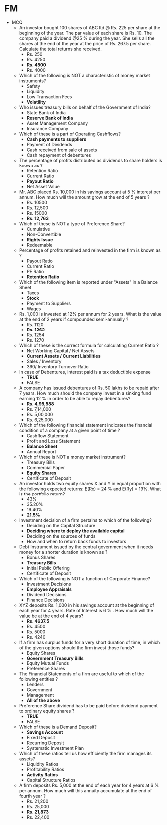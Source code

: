# FM

* MCQ
  * An investor bought 100 shares of ABC ltd @ Rs. 225 per share at the beginning of the year. The par value of each share is Rs. 10. The company paid a dividend @25 % during the year.  She sells all the shares at the end of the year at the price of Rs. 267.5 per share. Calculate the total returns she received.
    * Rs. 250
    * Rs. 4250
    * **Rs. 4500**
    * Rs. 4000
  * Which of the following is NOT a characteristic of money market instruments?
    * Safety
    * Liquidity
    * Low Transaction Fees
    * **Volatility**
  * Who issues treasury bills on behalf of the Government of India?
    * State Bank of India
    * **Reserve Bank of India**
    * Asset Management Company
    * Insurance Company
  * Which of these is a part of Operating Cashflows?
    * **Cash payments to suppliers**
    * Payment of Dividends
    * Cash received from sale of assets
    * Cash repayment of debentures
  * The percentage of profits distributed as dividends to share holders is known as ?
    * Retention Ratio
    * Current Ratio
    * **Payout Ratio**
    * Net Asset Value
  * Mr. ABC placed Rs. 10,000 in his savings account at 5 % interest per annum. How much will the amount grow at the end of 5 years ?
    * Rs. 10500
    * Rs. 12,500
    * Rs. 15000
    * **Rs. 12,763**
  * Which of these is NOT a type of Preference Share?
    * Cumulative
    * Non-Convertible
    * **Rights Issue**
    * Redeemable
  * Percentage of profits retained and reinvested in the firm is known as ?
    * Payout Ratio
    * Current Ratio
    * PE Ratio
    * **Retention Ratio**
  * Which of the following item is reported under "Assets" in a Balance Sheet
    * Taxes
    * **Stock**
    * Payment to Suppliers
    * Wages
  * Rs. 1,000 is invested at 12% per annum for 2 years. What is the value at the end of 2 years if compounded semi-annually ?
    * Rs. 1120
    * **Rs. 1262**
    * Rs. 1254
    * Rs. 1270
  * Which of these is the correct formula for calculating Current Ratio ?
    * Net Working Capital / Net Assets
    * **Current Assets / Current Liabilities**
    * Sales / Inventory
    * 360/ Inventory Turnover Ratio
  * In case of Debentures, interest paid is a tax deductible expense
    * **TRUE**
    * FALSE
  * A company has issued debentures of Rs. 50 lakhs to be repaid after 7 years. How much should the company invest in a sinking fund earning 12 % in order to be able to repay debentures?
    * **Rs. 4,95,588**
    * Rs. 7,14,000
    * Rs. 5,00,000
    * Rs. 6,25,000
  * Which of the following financial statement indicates the financial condition of a company at a given point of time ?
    * Cashflow Statement
    * Profit and Loss Statement
    * **Balance Sheet**
    * Annual Report
  * Which of these is NOT a money market instrument?
    * Treasury Bills
    * Commercial Paper
    * **Equity Shares**
    * Certificate of Deposit
  * An investor holds two equity shares X and Y in equal proportion with the following expected returns: E(Rx) = 24 % and E(Ry) = 19%. What is the portfolio return?
    * 43%
    * 35.20%
    * 19.40%
    * **21.5%**
  * Investment decision of a firm pertains to which of the following?
    * Deciding on the Capital Structure
    * **Deciding where to deploy the available capital**
    * Deciding on the sources of funds
    * How and when to return back funds to investors
  * Debt Instrument issued by the central government when it needs money for a shorter duration is known as ?
    * Bonus Shares
    * **Treasury Bills**
    * Initial Public Offering
    * Certificate of Deposit
  * Which of the following is NOT a function of Corporate Finance?
    * Investment Decisions
    * **Employee Appraisals**
    * Dividend Decisions
    * Finance Decisions
  * XYZ deposits Rs. 1,000 in his savings account at the beginning of each year for 4 years. Rate of Interest is 6 % . How much will the value be at the end of 4 years?
    * **Rs. 4637.5**
    * Rs. 4500
    * Rs. 5000
    * Rs. 4240
  * If a firm has surplus funds for a very short duration of time, in which of the given options should the firm invest those funds?
    * Equity Shares
    * **Government Treasury Bills**
    * Equity Mutual Funds
    * Preference Shares
  * The Financial Statements of a firm are useful to which of the following entities ?
    * Lenders
    * Government
    * Management
    * **All of the above**
  * Preference Share dividend has to be paid before dividend payment to ordinary equity shares ?
    * **TRUE**
    * FALSE
  * Which of these is a Demand Deposit?
    * **Savings Account**
    * Fixed Deposit
    * Recurring Deposit
    * Systematic Investment Plan
  * Which of these ratios tell us how efficiently the firm manages its assets?
    * Liquidity Ratios
    * Profitability Ratios
    * **Activity Ratios**
    * Capital Structure Ratios
  * A firm deposits Rs. 5,000 at the end of each year for 4 years at 6 % per annum. How much will this annuity accumulate at the end of fourth year ?
    * Rs. 21,200
    * Rs. 25,000
    * **Rs. 21,873**
    * Rs. 22,400
